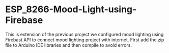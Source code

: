# ESP_8266-Mood-Light-using-Firebase
This is extension of the previous project we configured mood lighting using Firebast API to connect mood lighting project with internet.
First add the zip file to Arduino IDE libraries and then compile to avoid errors.
